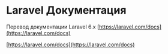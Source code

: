 # Laravel Документация

Перевод документации Laravel 6.x [https://laravel.com/docs](https://laravel.com/docs)

[https://laravel.com/docs](https://laravel.com/docs)


